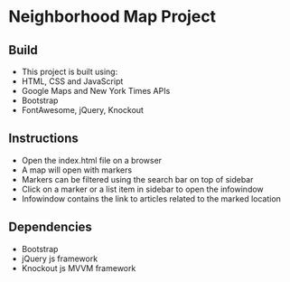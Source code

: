 # Neighborhood Map Project

## Build

* This project is built using:
* HTML, CSS and JavaScript
* Google Maps and New York Times APIs
* Bootstrap
* FontAwesome, jQuery, Knockout 

## Instructions
* Open the index.html file on a browser
* A map will open with markers
* Markers can be filtered using the search bar on top of sidebar
* Click on a marker or a list item in sidebar to open the infowindow
* Infowindow contains the link to articles related to the marked location

## Dependencies
* Bootstrap 
* jQuery js framework
* Knockout js MVVM framework


